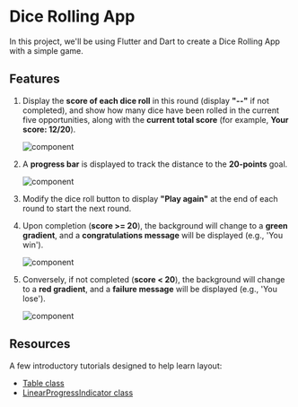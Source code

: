 # Dice Rolling App

In this project, we'll be using Flutter and Dart to create a Dice Rolling App with a simple game.

## Features

1. Display the **score of each dice roll** in this round (display **"--"** if not completed), and show how many dice have been rolled in the current five opportunities, along with the **current total score** (for example, **Your score: 12/20**).

   ![component](img/1.png)

2. A **progress bar** is displayed to track the distance to the **20-points** goal.

   ![component](img/2.png)

3. Modify the dice roll button to display **"Play again"** at the end of each round to start the next round.

4. Upon completion (**score >= 20**), the background will change to a **green gradient**, and a **congratulations message** will be displayed (e.g., 'You win'). 

   ![component](img/4.png)

5. Conversely, if not completed (**score < 20**), the background will change to a **red gradient**, and a **failure message** will be displayed (e.g., 'You lose').

   ![component](img/3.png)

## Resources

A few introductory tutorials designed to help learn layout:
- [Table class](https://api.flutter.dev/flutter/widgets/Table-class.html)
- [LinearProgressIndicator class](https://api.flutter.dev/flutter/material/LinearProgressIndicator-class.html)